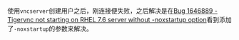 ##

使用`vncserver`创建用户之后，刚连接便失败，之后解决是在[Bug 1646889 - Tigervnc not starting on RHEL 7.6 server without -noxstartup option](https://bugzilla.redhat.com/show_bug.cgi?id=1646889)看到添加了`-noxstartup`的参数来解决。
